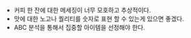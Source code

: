 * 커피 한 잔에 대한 메세징이 너무 모호하고 추상적이다.
* 맛에 대한 노고나 퀄리티를 숫자로 표현 할 수 있는게 있으면 좋겠다.
* ABC 분석을 통해서 집중할 아이템을 선정해야 한다.
